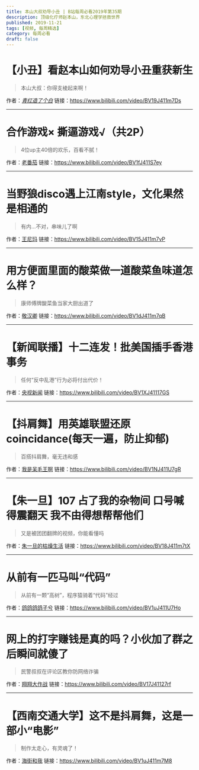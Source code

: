 ```yaml
---
title: 本山大叔劝导小丑 | B站每周必看2019年第35期
description: 顶级化疗师赵本山，东北心理学拯救世界
published: 2019-11-21
tags: [视频, 每周精选]
category: 每周必看
draft: false
---
```


# 【小丑】看赵本山如何劝导小丑重获新生
> 本山大叔：你得支棱起来啊！

作者：[_青红造了个白_](https://space.bilibili.com/21778075)
链接：https://www.bilibili.com/video/BV19J411m7Ds

---

# 合作游戏× 撕逼游戏√（共2P）
> 4位up主40倍的欢乐，百看不腻！

作者：[老番茄](https://space.bilibili.com/546195)
链接：https://www.bilibili.com/video/BV1fJ411S7ey

---

# 当野狼disco遇上江南style，文化果然是相通的
> 有内…不对，串味儿了啊

作者：[王尼玛](https://space.bilibili.com/21031789)
链接：https://www.bilibili.com/video/BV15J411m7vP

---

# 用方便面里面的酸菜做一道酸菜鱼味道怎么样？
> 康师傅牌酸菜鱼当家大厨出道了

作者：[敬汉卿](https://space.bilibili.com/9824766)
链接：https://www.bilibili.com/video/BV1dJ411m7qB

---

# 【新闻联播】十二连发！批美国插手香港事务
> 任何“反中乱港”行为必将付出代价！

作者：[央视新闻](https://space.bilibili.com/456664753)
链接：https://www.bilibili.com/video/BV1XJ41117GS

---

# 【抖肩舞】用英雄联盟还原coincidance(每天一遍，防止抑郁)
> 百搭抖肩舞，毫无违和感

作者：[我是呆毛王啊](https://space.bilibili.com/7131908)
链接：https://www.bilibili.com/video/BV1NJ411U7gR

---

# 【朱一旦】107 占了我的杂物间 口号喊得震翻天  我不由得想帮帮他们
> 又是被团团翻牌的视频，你能看懂吗

作者：[朱一旦的枯燥生活](https://space.bilibili.com/437316738)
链接：https://www.bilibili.com/video/BV18J411m7tX

---

# 从前有一匹马叫“代码”
> 从前有一颗“高树”，程序猿骑着“代码”经过

作者：[鸽鸽鸽鸽子兮](https://space.bilibili.com/171457238)
链接：https://www.bilibili.com/video/BV1uJ411U7Ho

---

# 网上的打字赚钱是真的吗？小伙加了群之后瞬间就傻了
> 民警叔叔在评论区教你防网络诈骗

作者：[翔翔大作战](https://space.bilibili.com/196356191)
链接：https://www.bilibili.com/video/BV17J41127rf

---

# 【西南交通大学】这不是抖肩舞，这是一部小“电影”
> 制作太走心，有灵魂了！

作者：[海街和我](https://space.bilibili.com/34482467)
链接：https://www.bilibili.com/video/BV1uJ411m7M8

